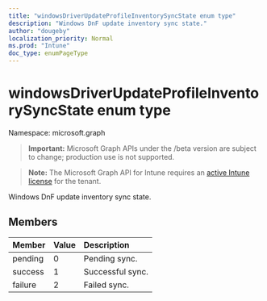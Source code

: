 ```yaml
---
title: "windowsDriverUpdateProfileInventorySyncState enum type"
description: "Windows DnF update inventory sync state."
author: "dougeby"
localization_priority: Normal
ms.prod: "Intune"
doc_type: enumPageType
---
```


# windowsDriverUpdateProfileInventorySyncState enum type

Namespace: microsoft.graph

> **Important:** Microsoft Graph APIs under the /beta version are subject to change; production use is not supported.

> **Note:** The Microsoft Graph API for Intune requires an [active Intune license](https://go.microsoft.com/fwlink/?linkid=839381) for the tenant.

Windows DnF update inventory sync state.

## Members
|Member|Value|Description|
|:---|:---|:---|
|pending|0|Pending sync.|
|success|1|Successful sync.|
|failure|2|Failed sync.|




